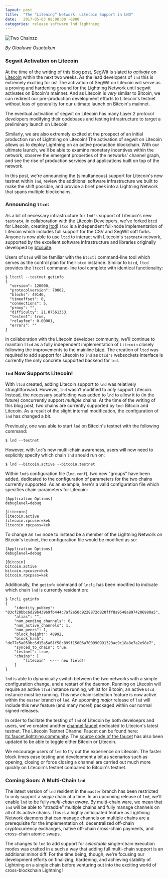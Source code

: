 ```yaml
---
layout: post
title:  "The “Litening” Network: Litecoin Support in LND"
date:   2017-05-03 08:00:00 -0800
categories: release software lnd lightning
---
```


![Two Chainzz](https://ae01.alicdn.com/kf/HTB12oWUMVXXXXbSapXXq6xXFXXXy/-font-b-Silver-b-font-Gold-Plated-Stainless-Steel-Necklace-Femme-Boys-Mens-font-b.jpg)

_By Olaoluwa Osuntokun_

### Segwit Activation on Litecoin

At the time of the writing of this blog post, SegWit is slated to [_activate_
on Litecoin](http://segwit.co/ltc) within the next two weeks. As the lead
developers of `lnd` this is extremely exciting for us! The activation of SegWit
on Litecoin will serve as a proving and hardening ground for the Lightning
Network until segwit activates on Bitcoin's mainnet. And as Litecoin is _very_
similar to Bitcoin, we can redirect our pre-production development efforts to
Litecoin's
testnet without loss of generality for our ultimate launch on Bitcoin's
mainnet.

The eventual activation of segwit on Litecoin has many Layer 2 protocol
developers modifying their codebases and testing infrastructure to target a
preliminary launch on Litecoin.

Similarly, we are also extremely excited at the prospect of an initial
production run of Lightning on Litecoin! The activation of segwit on Litecoin
allows us to deploy Lightning on an active production blockchain.  With our
ultimate launch, we'll be able to examine monetary incentives within the
network, observe the emergent properties of the networks' channel graph, and
see the rise of production services and applications built on top of the
network.

In this post, we're announcing the (simultaneous) support for Litecoin's
new testnet within `lnd`, review the additional software infrastructure we built to
make the shift possible, and provide a brief peek into a Lightning Network that
spans multiple blockchains.

### Announcing `ltcd`:

As a bit of necessary infrastructure for `lnd's` support of Litecoin's new
`testnet4`, in collaboration with the Litecoin Developers, we've forked `btcd`
for Litecoin, creating [ltcd](https://github.com/ltcsuite/ltcd/)! `ltcd` is a
independent full-node implementation of Litecoin which includes full support
for the CSV and SegWit soft forks. Anyone is now able to use `ltcd` to interact
with Litecoin's `testnet4` network, supported by the excellent software
infrastructure and libraries originally developed by
[btcsuite](https://github.com/btcsuite/).

Users of `btcd` will be familiar with the `btcctl` command-line tool which
serves as the control plan for their `btcd` instance. Similar to `btcd`, `ltcd`
provides the `ltcctl` command-line tool complete with identical functionality:

```
$ ltcctl --testnet getinfo
{
  "version": 120000,
  "protocolversion": 70002,
  "blocks": 49146,
  "timeoffset": 0,
  "connections": 5,
  "proxy": "",
  "difficulty": 21.07561353,
  "testnet": true,
  "relayfee": 0.00001,
  "errors": ""
}
```

In collaboration with the Litecoin developer community, we'll continue to maintain
`ltcd` as a fully independent implementation of `Litecoin` closely following
the improvements to the mainline [btcd](https://github.com/btcsuite/btcd). The
creation of `ltcd` was required to add support for Litecoin to `lnd` as
`btcd's` websockets interface is currently the only concrete supported backend
for `lnd`.

### `lnd` Now Supports Litecoin!

With `ltcd` created, adding Litecoin support to `lnd` was relatively
straightforward. However, `lnd` wasn’t modified to _only_ support Litecoin.
Instead, the necessary scaffolding was added to `lnd` to allow it to (in the
future) concurrently support _multiple_ chains. At the time of the writing of
this blog post, two chains are currently supported by `lnd`: Bitcoin and
Litecoin. As a result of the slight internal modification, the configuration of
`lnd` has changed a bit.

Previously, one was able to start `lnd` on Bitcoin's testnet with the following
command:

```
$ lnd --testnet
```

However, with `lnd`'s new multi-chain awareness, users will now need to
explicitly specify which chain `lnd` should run on:

```
$ lnd --bitcoin.active --bitcoin.testnet
```

Within `lnd`s configuration file (`lnd.conf`), two new "groups" have been
added, dedicated to the configuration of parameters for the two chains currently
supported. As an example, here's a valid configuration file which specifies
chain-parameters for Litecoin:

```
[Application Options]
debuglevel=debug

[Litecoin]
litecoin.active
litecoin.rpcuser=kek
litecoin.rpcpass=kek
```

To change an `lnd` node to instead be a member of the Lightning Network on
Bitcoin's testnet, the configuration file would be modified as so:
```
[Application Options]
debuglevel=debug

[Bitcoin]
bitcoin.active
bitcoin.rpcuser=kek
bitcoin.rpcpass=kek
```

Additionally, the `getinfo` command of `lncli` has been modified to indicate
which chain `lnd` is currently resident on:

```
$ lncli getinfo
{
    "identity_pubkey": "03cf20bbc6d29b43969fb444c7af2e50c9228872d820fff8a9548a8974206980a5",
    "alias": "",
    "num_pending_channels": 0,
    "num_active_channels": 1,
    "num_peers": 1,
    "block_height": 48992,
    "block_hash": "de77e5a059bc6d15a5a61f58c899f15806a700990991323ac9c18a8e7a2e98e7",
    "synced_to_chain": true,
    "testnet": true,
    "chains": [
        "litecoin"  <--- new field!!
    ]
}
```


`lnd` is able to dynamically switch between the two networks with a simple
configuration change, and a restart of the daemon. Running on
Litecoin will require an active `ltcd` instance running, whilst for
Bitcoin, an active `btcd` instance must be running. This new
chain-selection feature is now active within the `master` branch of `lnd`. An
upcoming _major_ release of `lnd` will include this new feature (and many
more!) packaged within our normal signed releases.

In order to faciltate the testing of `lnd` of Litecoin by both develoeprs and
users, we've created another [channel
faucet](http://lightning.community/lnd/faucet/2017/01/19/lightning-network-faucet/)
dedicated to Litecion's latest testnet. The Litecoin Testnet Channel Faucet can
be found here:
[ltc.faucet.lightning.community](https://ltc.faucet.lightning.community/). The
[source code of the faucet](https://github.com/lightninglabs/lightning-faucet)
has also been updated to be able to toggle either Bitcoin or Litecoin.

We encourage users of `lnd` to try out the experience on Litecoin. The faster
block times ease testing and development a bit as scenarios such as opening,
closing or force closing a channel are carried out much more quickly on
Litecoin's testnet compared to Bitcoin's testnet.


### Coming Soon: A Multi-Chain `lnd`

The latest version of `lnd` resident in the `master` branch has been restricted
to only support a _single_ chain at a time. In an upcoming release of `lnd`,
we'll enable `lnd` to be fully _multi-chain aware_. By multi-chain ware, we
mean that `lnd` will be able to "straddle" multiple chains and fully manage
channels on all of its active chains. This is a highly anticipated feature as
Lightning Network daemons that can manage channels on multiple chains are a
prerequisite for the implementation of: decentralized off-chain cryptocurrency
exchanges, native off-chain cross-chain payments, and cross-chain atomic swaps.

The changes to `lnd` to add support for _selectable_ single-chain execution
modes was crafted in a such a way that adding full multi-chain support is an
additional minor diff. For the time being, though, we're focusing​ our
development efforts on finalizing, hardening, and achieving stability of
Lightning on a single chain before venturing out into the exciting world of
cross-blockchain Lightning!

